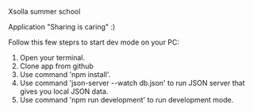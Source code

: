 Xsolla summer school

Application "Sharing is caring" :)

Follow this few steprs to start dev mode on your PC:

1. Open your terminal.
2. Clone app from github
3. Use command 'npm install'.
3. Use command 'json-server --watch db.json' to run JSON server that gives you local JSON data.
4. Use command 'npm run development' to run development mode.
